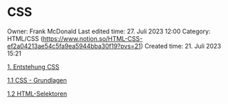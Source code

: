 # CSS

Owner: Frank McDonald
Last edited time: 27. Juli 2023 12:00
Category: HTML/CSS (https://www.notion.so/HTML-CSS-ef2a04213ae54c5fa9ea5944bba30f19?pvs=21)
Created time: 21. Juli 2023 15:21

[1. Entstehung CSS](CSS%2049798acd7d7b430cb746bc01202fe677/1%20Entstehung%20CSS%20563715d1a945498b839fd5ef8522b94a.md)

[1.1 CSS - Grundlagen](CSS%2049798acd7d7b430cb746bc01202fe677/1%201%20CSS%20-%20Grundlagen%20b368b9d47c024528828aee589cd68daa.md)

[1.2 HTML-Selektoren](CSS%2049798acd7d7b430cb746bc01202fe677/1%202%20HTML-Selektoren%203e6f08ffaea44dd08496521f6a9e331f.md)